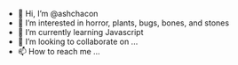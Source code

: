 - 👋 Hi, I’m @ashchacon
- 👀 I’m interested in horror, plants, bugs, bones, and stones
- 🌱 I’m currently learning Javascript
- 💞️ I’m looking to collaborate on ...
- 📫 How to reach me ...

<!---
ashchacon/ashchacon is a ✨ special ✨ repository because its `README.md` (this file) appears on your GitHub profile.
You can click the Preview link to take a look at your changes.
--->
